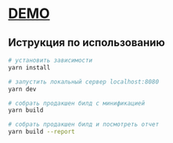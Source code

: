 # [**DEMO**](http://s187214.smrtp.ru/)

## Иструкция по использованию

``` bash
# установить зависимости
yarn install

# запустить локальный сервер localhost:8080
yarn dev

# собрать продакшен билд с минификацией
yarn build

# собрать продакшен билд и посмотреть отчет
yarn build --report
